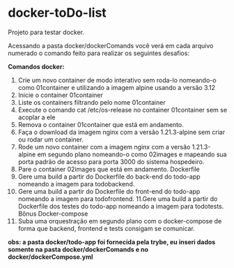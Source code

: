 # docker-toDo-list
Projeto para testar docker.

Acessando a pasta docker/dockerComands você verá em cada arquivo numerado o comando feito para realizar os seguintes desafios: 

**Comandos docker:**
1. Crie um novo container de modo interativo sem roda-lo nomeando-o como 01container e utilizando a imagem alpine usando a versão 3.12
2. Inicie o container 01container
3. Liste os containers filtrando pelo nome 01container
4. Execute o comando cat /etc/os-release no container 01container sem se acoplar a ele
5. Remova o container 01container que está em andamento.
6. Faça o download da imagem nginx com a versão 1.21.3-alpine sem criar ou rodar um container.
7. Rode um novo container com a imagem nginx com a versão 1.21.3-alpine em segundo plano nomeando-o como 02images e mapeando sua porta padrão de acesso para porta 3000 do sistema hospedeiro.
8. Pare o container 02images que está em andamento.
Dockerfile
9. Gere uma build a partir do Dockerfile do back-end do todo-app nomeando a imagem para todobackend.
10. Gere uma build a partir do Dockerfile do front-end do todo-app nomeando a imagem para todofrontend.
11.Gere uma build a partir do Dockerfile dos testes do todo-app nomeando a imagem para todotests.
Bônus
Docker-compose
12. Suba uma orquestração em segundo plano com o docker-compose de forma que backend, frontend e tests consigam se comunicar.

**obs: a pasta docker/todo-app foi fornecida pela trybe, eu inseri dados somente na pasta docker/dockerComands e no docker/dockerCompose.yml**
